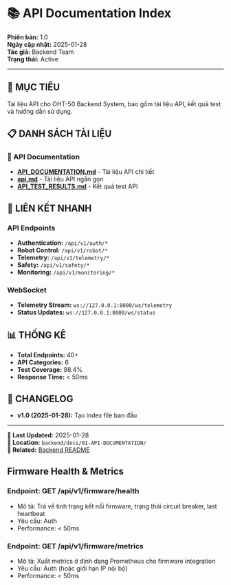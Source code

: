 # 📚 API Documentation Index

**Phiên bản:** 1.0  
**Ngày cập nhật:** 2025-01-28  
**Tác giả:** Backend Team  
**Trạng thái:** Active  

---

## 🎯 **MỤC TIÊU**
Tài liệu API cho OHT-50 Backend System, bao gồm tài liệu API, kết quả test và hướng dẫn sử dụng.

## 📋 **DANH SÁCH TÀI LIỆU**

### **📖 API Documentation**
- **[API_DOCUMENTATION.md](./API_DOCUMENTATION.md)** - Tài liệu API chi tiết
- **[api.md](./api.md)** - Tài liệu API ngắn gọn
- **[API_TEST_RESULTS.md](./API_TEST_RESULTS.md)** - Kết quả test API

## 🔗 **LIÊN KẾT NHANH**

### **API Endpoints**
- **Authentication:** `/api/v1/auth/*`
- **Robot Control:** `/api/v1/robot/*`
- **Telemetry:** `/api/v1/telemetry/*`
- **Safety:** `/api/v1/safety/*`
- **Monitoring:** `/api/v1/monitoring/*`

### **WebSocket**
- **Telemetry Stream:** `ws://127.0.0.1:8000/ws/telemetry`
- **Status Updates:** `ws://127.0.0.1:8000/ws/status`

## 📊 **THỐNG KÊ**
- **Total Endpoints:** 40+
- **API Categories:** 6
- **Test Coverage:** 98.4%
- **Response Time:** < 50ms

## 🔄 **CHANGELOG**
- **v1.0 (2025-01-28):** Tạo index file ban đầu

---

**📅 Last Updated:** 2025-01-28  
**📁 Location:** `backend/docs/01-API-DOCUMENTATION/`  
**🔗 Related:** [Backend README](../../README.md)

## Firmware Health & Metrics

### Endpoint: GET /api/v1/firmware/health
- Mô tả: Trả về tình trạng kết nối firmware, trạng thái circuit breaker, last heartbeat
- Yêu cầu: Auth
- Performance: < 50ms

### Endpoint: GET /api/v1/firmware/metrics
- Mô tả: Xuất metrics ở định dạng Prometheus cho firmware integration
- Yêu cầu: Auth (hoặc giới hạn IP nội bộ)
- Performance: < 50ms
